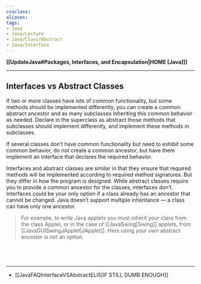 ```yaml
---
cssclass:
aliases:
tags:
- Java
- Java/Lecture
- Java/Class/Abstract
- Java/Interface
---
```

**[[UpdateJava#Packages, Interfaces, and Encapsulation|HOME [Java]]]**

---
## Interfaces vs Abstract Classes
If two or more classes have lots of common functionality, but some methods should be implemented differently, you can create a common abstract ancestor and as many subclasses inheriting this common behavior as needed. Declare in the superclass as abstract those methods that subclasses should implement differently, and implement these methods in subclasses.

If several classes don’t have common functionality but need to exhibit some common behavior, do not create a common ancestor, but have them implement an interface that declares the required behavior. 

Interfaces and abstract classes are similar in that they ensure that required methods will be implemented according to required method signatures. But they differ in how the program is designed. While abstract classes require you to provide a common ancestor for the classes, interfaces don’t. Interfaces could be your only option if a class already has an ancestor that cannot be changed. Java doesn’t support multiple inheritance — a class can have only one ancestor. 
> For example, to write Java applets you must inherit your class from the class Applet, or in the case of [[JavaSwing|Swing]] applets, from [[JavaGUISwingJApplet|JApplet]]. Here using your own abstract ancestor is not an option.

<br>

# 
---
- [[JavaFAQInterfaceVSAbstractELI5|IF STILL DUMB ENOUGH]]